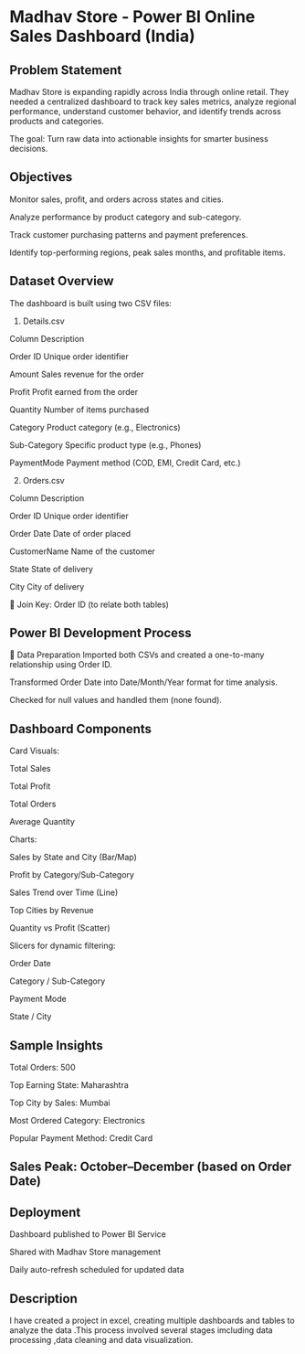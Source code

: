 # Madhav Store - Power BI Online Sales Dashboard (India)

## Problem Statement

Madhav Store is expanding rapidly across India through online retail. They needed a centralized dashboard to track key sales metrics, analyze regional performance, understand customer behavior, and identify trends across products and categories.

The goal: Turn raw data into actionable insights for smarter business decisions.

## Objectives
Monitor sales, profit, and orders across states and cities.

Analyze performance by product category and sub-category.

Track customer purchasing patterns and payment preferences.

Identify top-performing regions, peak sales months, and profitable items.

## Dataset Overview
The dashboard is built using two CSV files:

1. Details.csv
   
 Column	Description

Order ID	Unique order identifier

Amount	Sales revenue for the order

Profit	Profit earned from the order

Quantity	Number of items purchased

Category	Product category (e.g., Electronics)

Sub-Category	Specific product type (e.g., Phones)

PaymentMode	Payment method (COD, EMI, Credit Card, etc.)

2. Orders.csv

Column	Description

Order ID	Unique order identifier

Order Date	Date of order placed

CustomerName	Name of the customer

State	State of delivery

City	City of delivery

🔗 Join Key: Order ID (to relate both tables)

## Power BI Development Process
🔹 Data Preparation
Imported both CSVs and created a one-to-many relationship using Order ID.

Transformed Order Date into Date/Month/Year format for time analysis.

Checked for null values and handled them (none found).

## Dashboard Components
Card Visuals:

Total Sales

Total Profit

Total Orders

Average Quantity

Charts:

Sales by State and City (Bar/Map)

Profit by Category/Sub-Category

Sales Trend over Time (Line)

Top Cities by Revenue

Quantity vs Profit (Scatter)

Slicers for dynamic filtering:

Order Date

Category / Sub-Category

Payment Mode

State / City

##  Sample Insights
 Total Orders: 500

 Top Earning State: Maharashtra

 Top City by Sales: Mumbai

 Most Ordered Category: Electronics

 Popular Payment Method: Credit Card

## Sales Peak: October–December (based on Order Date)

## Deployment
Dashboard published to Power BI Service

Shared with Madhav Store management

Daily auto-refresh scheduled for updated data

## Description
I have created a project in excel, creating multiple dashboards and tables to analyze the data .This process involved several stages imcluding data processing ,data cleaning and data visualization.
